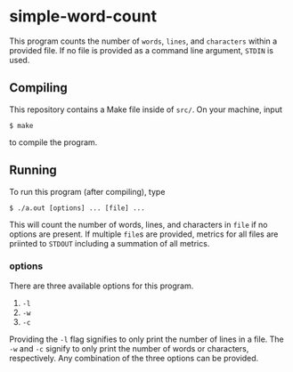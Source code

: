 # simple-word-count

This program counts the number of `words`, `lines`, and `characters` within a provided file. If no file is provided as a command line argument, `STDIN` is used.

## Compiling

This repository contains a Make file inside of `src/`. On your machine, input

```
$ make
```
to compile the program.

## Running

To run this program (after compiling), type 

```
$ ./a.out [options] ... [file] ...
```

This will count the number of words, lines, and characters in `file` if no options are present. If multiple `file`s are provided, metrics for all files are priinted to `STDOUT` including a summation of all metrics.

### options

There are three available options for this program.
1. `-l`
2. `-w`
3. `-c`

Providing the `-l` flag signifies to only print the number of lines in a file. The `-w` and `-c` signify to only print the number of words or characters, respectively. Any combination of the three options can be provided.
